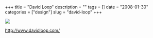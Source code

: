 +++
title = "David Loop"
description = ""
tags = []
date = "2008-01-30"
categories = ["design"]
slug = "david-loop"
+++


 

  <div id="screens-thumbs" class="clearfix">
    <div class="txt-center" id="design-submission"><a href="http://www.davidloop.com/"><img id='bluga-thumbnail-1028' class='bluga-thumbnail large' src='//media.konigi.com/bluga/
wt47f281d0306bc_0.jpg'/></a></div>  
  </div>   
<p><a href="http://www.davidloop.com/">http://www.davidloop.com/</a></p>




